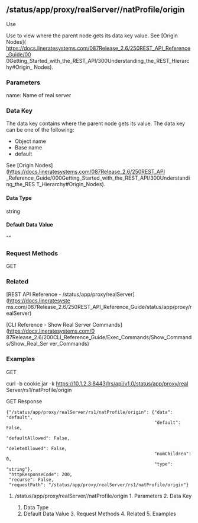## /status/app/proxy/realServer/<name>/natProfile/origin

Use

Use to view where the parent node gets its data key value. See [Origin Nodes](
https://docs.lineratesystems.com/087Release_2.6/250REST_API_Reference_Guide/00
0Getting_Started_with_the_REST_API/300Understanding_the_REST_Hierarchy#Origin_
Nodes).

### Parameters

name: Name of real server

### Data Key

The data key contains where the parent node gets its value. The data key can
be one of the following:

  * Object name
  * Base name
  * default

See [Origin Nodes](https://docs.lineratesystems.com/087Release_2.6/250REST_API
_Reference_Guide/000Getting_Started_with_the_REST_API/300Understanding_the_RES
T_Hierarchy#Origin_Nodes).

#### Data Type

string

#### Default Data Value

""

### Request Methods

GET

### Related

[REST API Reference - /status/app/proxy/realServer](https://docs.lineratesyste
ms.com/087Release_2.6/250REST_API_Reference_Guide/status/app/proxy/realServer)

[CLI Reference - Show Real Server Commands](https://docs.lineratesystems.com/0
87Release_2.6/200CLI_Reference_Guide/Exec_Commands/Show_Commands/Show_Real_Ser
ver_Commands)

### Examples

GET

curl -b cookie.jar -k https://10.1.2.3:8443/lrs/api/v1.0/status/app/proxy/real
Server/rs1/natProfile/origin

GET Response

    
    {"/status/app/proxy/realServer/rs1/natProfile/origin": {"data": "default",
                                                            "default": False,
                                                            "defaultAllowed": False,
                                                            "deleteAllowed": False,
                                                            "numChildren": 0,
                                                            "type": "string"},
     "httpResponseCode": 200,
     "recurse": False,
     "requestPath": "/status/app/proxy/realServer/rs1/natProfile/origin"}
    

  1. /status/app/proxy/realServer/<name>/natProfile/origin
    1. Parameters
    2. Data Key
      1. Data Type
      2. Default Data Value
    3. Request Methods
    4. Related
    5. Examples


